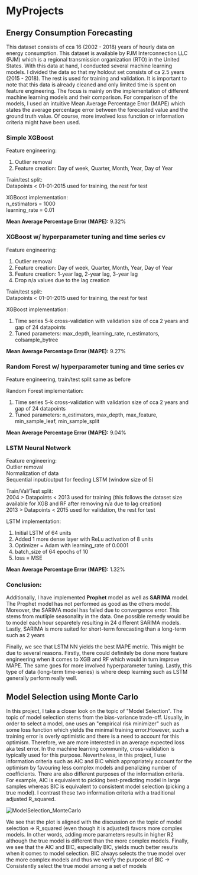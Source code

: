 # MyProjects

## Energy Consumption Forecasting
This dataset consists of cca 16 (2002 - 2018) years of hourly data on energy consumption. This dataset is available by PJM Interconnection LLC (PJM) which is a regional transmission organization (RTO) in the United States.
With this data at hand, I conducted several machine learning models. I divided the data so that my holdout set consists of ca 2.5 years (2015 - 2018). The rest is used for training and validation. 
It is important to note that this data is already cleaned and only limited time is spent on feature engineering. The focus is mainly on the implementation of different machine learning models and their comparison. 
For comparison of the models, I used an intuitive Mean Average Percentage Error (MAPE) which states the average percentage error between the forecasted value and the ground truth value. Of course, more involved loss function or information criteria might have been used. 

### Simple XGBoost
Feature engineering:  
1) Outlier removal  
2) Feature creation: Day of week, Quarter, Month, Year, Day of Year

Train/test split:  
Datapoints < 01-01-2015 used for training, the rest for test

XGBoost implementation:  
n_estimators = 1000  
learning_rate = 0.01  

**Mean Average Percentage Error (MAPE):** 9.32% 

### XGBoost w/ hyperparameter tuning and time series cv
Feature engineering:  
1) Outlier removal  
2) Feature creation: Day of week, Quarter, Month, Year, Day of Year
3) Feature creation: 1-year lag, 2-year lag, 3-year lag
4) Drop n/a values due to the lag creation

Train/test split:  
Datapoints < 01-01-2015 used for training, the rest for test

XGBoost implementation:
1) Time series 5-k cross-validation with validation size of cca 2 years and gap of 24 datapoints
2) Tuned parameters: max_depth, learning_rate, n_estimators, colsample_bytree

**Mean Average Percentage Error (MAPE):** 9.27% 

### Random Forest w/ hyperparameter tuning and time series cv
Feature engineering, train/test split same as before

Random Forest implementation:
1) Time series 5-k cross-validation with validation size of cca 2 years and gap of 24 datapoints
2) Tuned parameters: n_estimators, max_depth, max_feature, min_sample_leaf, min_sample_split
   
**Mean Average Percentage Error (MAPE):** 9.04% 

### LSTM Neural Network 
Feature engineering:  
Outlier removal  
Normalization of data  
Sequential input/output for feeding LSTM (window size of 5)  

Train/Val/Test split:  
2004 > Datapoints < 2013 used for training (this follows the dataset size available for XGB and RF after removing n/a due to lag creation)  
2013 > Datapoints < 2015 used for validation, the rest for test  

LSTM implementation:  
1) Initial LSTM of 64 units  
2) Added 1 more dense layer with ReLu activation of 8 units  
3) Optimizer = Adam with learning_rate of 0.0001  
4) batch_size of 64 epochs of 10
5) loss = MSE

**Mean Average Percentage Error (MAPE):** 1.32%

### Conclusion:
Additionally, I have implemented **Prophet** model as well as **SARIMA** model. The Prophet model has not performed as good as the others model. Moreover, the SARIMA model has failed due to convergence error. This stems from mutliple seasonality in the data. One possible remedy would be to model each hour separetely resulting in 24 different SARIMA models. Lastly, SARIMA is more suited for short-term forecasting than a long-term such as 2 years

Finally, we see that LSTM NN yields the best MAPE metric. This might be due to several reasons. Firstly, there could definitely be done more feature engineering when it comes to XGB and RF which would in turn improve MAPE. The same goes for more involved hyperparameter tuning. Lastly, this type of data (long-term time-series) is where deep learning such as LSTM generally perform really well.  

## Model Selection using Monte Carlo 
In this project, I take a closer look on the topic of "Model Selection". The topic of model selection stems from the bias-variance trade-off. Usually, in order to select a model, one uses an "empirical risk minimizer" such as some loss function which yields the minimal training error.However, such a training error is overly optimistic and there is a need to account for this optimism. Therefore, we are more interested in an average expected loss aka test error. In the machine learning community, cross-validation is typically used for this purpose. Nevertheless, in this project, I use information criteria such as AIC and BIC which appropriately account for the optimism by favouring less complex models and penalizing number of coefficients. There are also different purposes of the information criteria. For example, AIC is equivalent to picking best-predicting model in large samples whereas BIC is equivalent to consistent model selection (picking a true model). 
I contrast these two information criteria with a traditional adjusted R_squared.

![ModelSelection_MonteCarlo](https://github.com/PavelJelen/MyProjects/assets/151863506/448cbeab-874b-40f4-bdbb-5f5882c6974d)


We see that the plot is aligned with the discussion on the topic of model selection => R_squared (even though it is adjusted) favors 
more complex models. In other words, adding more parameters results in higher R2 although the true model is different than the more complex models. 
Finally, we see that the AIC and BIC, especially BIC, yields much better results when it comes to model selection. BIC always selects the true model over the more complex models and thus we verify the purpose of BIC -> Consistently select the true model among a set of models

